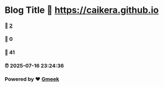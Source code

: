 # Blog Title :link: https://caikera.github.io 
### :page_facing_up: [2](https://caikera.github.io/tag.html) 
### :speech_balloon: 0 
### :hibiscus: 41 
### :alarm_clock: 2025-07-16 23:24:36 
### Powered by :heart: [Gmeek](https://github.com/Meekdai/Gmeek)
